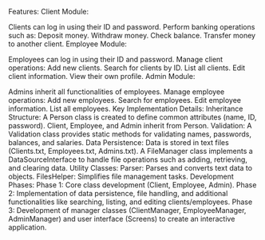 Features:
Client Module:

Clients can log in using their ID and password.
Perform banking operations such as:
Deposit money.
Withdraw money.
Check balance.
Transfer money to another client.
Employee Module:

Employees can log in using their ID and password.
Manage client operations:
Add new clients.
Search for clients by ID.
List all clients.
Edit client information.
View their own profile.
Admin Module:

Admins inherit all functionalities of employees.
Manage employee operations:
Add new employees.
Search for employees.
Edit employee information.
List all employees.
Key Implementation Details:
Inheritance Structure: A Person class is created to define common attributes (name, ID, password). Client, Employee, and Admin inherit from Person.
Validation: A Validation class provides static methods for validating names, passwords, balances, and salaries.
Data Persistence:
Data is stored in text files (Clients.txt, Employees.txt, Admins.txt).
A FileManager class implements a DataSourceInterface to handle file operations such as adding, retrieving, and clearing data.
Utility Classes:
Parser: Parses and converts text data to objects.
FilesHelper: Simplifies file management tasks.
Development Phases:
Phase 1: Core class development (Client, Employee, Admin).
Phase 2: Implementation of data persistence, file handling, and additional functionalities like searching, listing, and editing clients/employees.
Phase 3: Development of manager classes (ClientManager, EmployeeManager, AdminManager) and user interface (Screens) to create an interactive application.
